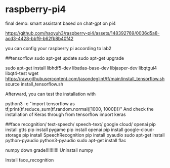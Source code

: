 # raspberry-pi4
final demo: smart assistant based on chat-gpt on pi4


https://github.com/haoyuh3/raspberry-pi4/assets/148392769/0036d5a8-acd3-4428-bbf9-b62fb8b40f42


you can config your raspberry pi according to lab2

##tensorflow
sudo apt-get update
sudo apt-get upgrade

sudo apt-get install libhdf5-dev libatlas-base-dev libjasper-dev libqtgui4 libqt4-test
wget https://raw.githubusercontent.com/jasondeglint/tf/main/install_tensorflow.sh
source install_tensorflow.sh

Afterward, you can test the installation with

python3 -c "import tensorflow as tf;print(tf.reduce_sum(tf.random.normal([1000, 1000])))" 
And check the installation of Keras through
from tensorflow import keras

##face recognition/ text-speech/ speech-text/ google cloud/ openai
pip install gtts
pip install pygame
pip install openai
pip install google-cloud-storage
pip install SpeechRecognition
pip install pyaudio
sudo apt-get install python-pyaudio python3-pyaudio
sudo apt-get install flac

numpy down grade!!!!!!!!!!
Uninstall numpy

Install face_recognition

